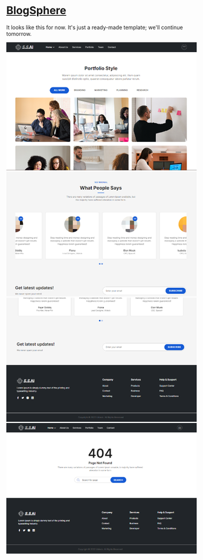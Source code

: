 # <a href="https://ssaigen.com/">BlogSphere</a>

It looks like this for now. It's just a ready-made template; we'll continue tomorrow.

![alt text](images/image.png)
![alt text](images/image-2.png)
![alt text](images/image-3.png)
![alt text](images/image-1.png)
